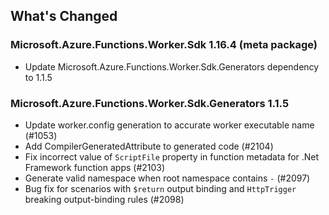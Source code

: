 ## What's Changed

<!-- Please add your release notes in the following format:
- My change description (#PR/#issue)
-->

### Microsoft.Azure.Functions.Worker.Sdk 1.16.4 (meta package)


- Update Microsoft.Azure.Functions.Worker.Sdk.Generators dependency to 1.1.5

### Microsoft.Azure.Functions.Worker.Sdk.Generators 1.1.5
- Update worker.config generation to accurate worker executable name (#1053)
- Add CompilerGeneratedAttribute to generated code (#2104)
- Fix incorrect value of `ScriptFile` property in function metadata for .Net Framework function apps (#2103)
- Generate valid namespace when root namespace contains `-` (#2097)
- Bug fix for scenarios with `$return` output binding and `HttpTrigger` breaking output-binding rules (#2098)
